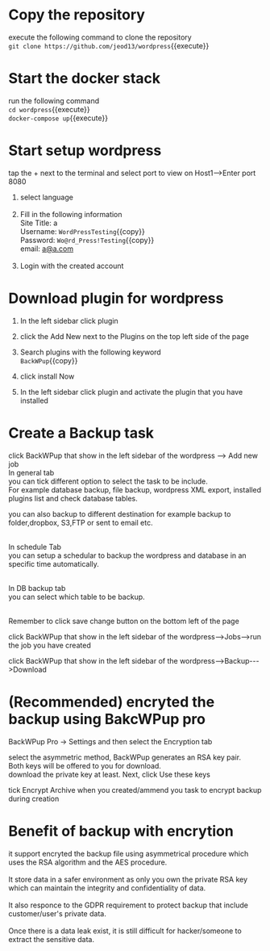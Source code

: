 # Copy the repository 
execute the following command to clone the repository<br />
`git clone https://github.com/jeod13/wordpress`{{execute}}

# Start the docker stack
run the following command<br />
`cd wordpress`{{execute}}<br />
`docker-compose up`{{execute}}

# Start setup wordpress
tap the + next to the terminal and select port to view on Host1-->Enter port 8080

1. select language<br /><br />
2. Fill in the following information<br />
Site Title: a<br />
Username: `WordPressTesting`{{copy}}<br />
Password: `Wo@rd_Press!Testing`{{copy}}<br />
email: a@a.com<br /><br />
3. Login with the created account
	
# Download plugin for wordpress
1. In the left sidebar click plugin
2. click the Add New next to the Plugins on the top left side of the page
3. Search plugins with the following keyword<br />
`BackWPup`{{copy}}<br />

4. click install Now<br />
5. In the left sidebar click plugin and activate the plugin that you have installed<br />

# Create a Backup task
click BackWPup that show in the left sidebar of the wordpress --> Add new job<br />
In general tab <br />
you can tick different option to select the task to be include. <br />
For example database backup, file backup, wordpress XML export, installed plugins list and check database tables.<br />

you can also backup to different destination for example backup to folder,dropbox, S3,FTP or sent to email etc.<br /><br />


In schedule Tab<br />
you can setup a schedular to backup the wordpress and database in an specific time automatically.<br /><br />

In DB backup tab<br />
you can select which table to be backup.<br /><br />

Remember to click save change button on the bottom left of the page<br />

click BackWPup that show in the left sidebar of the wordpress-->Jobs-->run the job you have created<br />

click BackWPup that show in the left sidebar of the wordpress-->Backup--->Download<br />
 
# (Recommended) encryted the backup using BakcWPup pro
BackWPup Pro → Settings and then select the Encryption tab<br />

select the asymmetric method, BackWPup generates an RSA key pair. <br />
Both keys will be offered to you for download. <br />
download the private key at least. Next, click Use these keys<br />

tick Encrypt Archive when you created/ammend you task to encrypt backup during creation<br />

# Benefit of backup with encrytion
it support encryted the backup file using asymmetrical procedure which uses the RSA algorithm and the AES procedure. <br /><br />
It store data in a safer environment as only you own the private RSA key which can maintain the integrity and confidentiality of data.<br /><br />
It also responce to the GDPR requirement to protect backup that include customer/user's private data. <br /><br />
Once there is a data leak exist, it is still difficult for hacker/someone to extract the sensitive data. <br /><br />
